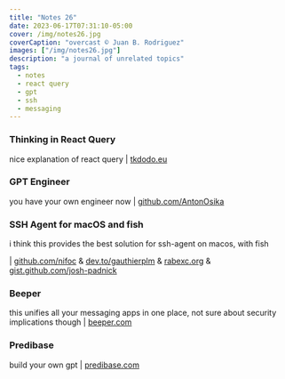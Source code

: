 ```yaml
---
title: "Notes 26"
date: 2023-06-17T07:31:10-05:00
cover: /img/notes26.jpg
coverCaption: "overcast © Juan B. Rodriguez"
images: ["/img/notes26.jpg"]
description: "a journal of unrelated topics"
tags:
  - notes
  - react query
  - gpt
  - ssh
  - messaging
---
```


### Thinking in React Query

nice explanation of react query | [tkdodo.eu](https://tkdodo.eu/blog/thinking-in-react-query)

### GPT Engineer

you have your own engineer now | [github.com/AntonOsika](https://github.com/AntonOsika/gpt-engineer)

### SSH Agent for macOS and fish

i think this provides the best solution for ssh-agent on macos, with fish

| [github.com/nifoc](https://github.com/nifoc/ssh-agent-macos.fish) & [dev.to/gauthierplm](https://dev.to/gauthierplm/fish-start-ssh-agent-on-session-opening-on-macos-2884) & [rabexc.org](https://rabexc.org/posts/pitfalls-of-ssh-agents) & [gist.github.com/josh-padnick](https://gist.github.com/josh-padnick/c90183be3d0e1feb89afd7573505cab3)

### Beeper

this unifies all your messaging apps in one place, not sure about security implications though | [beeper.com](https://www.beeper.com)

### Predibase

build your own gpt | [predibase.com](https://predibase.com/)
